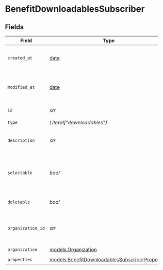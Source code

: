 # BenefitDownloadablesSubscriber


## Fields

| Field                                                                                                    | Type                                                                                                     | Required                                                                                                 | Description                                                                                              |
| -------------------------------------------------------------------------------------------------------- | -------------------------------------------------------------------------------------------------------- | -------------------------------------------------------------------------------------------------------- | -------------------------------------------------------------------------------------------------------- |
| `created_at`                                                                                             | [date](https://docs.python.org/3/library/datetime.html#date-objects)                                     | :heavy_check_mark:                                                                                       | Creation timestamp of the object.                                                                        |
| `modified_at`                                                                                            | [date](https://docs.python.org/3/library/datetime.html#date-objects)                                     | :heavy_check_mark:                                                                                       | Last modification timestamp of the object.                                                               |
| `id`                                                                                                     | *str*                                                                                                    | :heavy_check_mark:                                                                                       | The ID of the benefit.                                                                                   |
| `type`                                                                                                   | *Literal["downloadables"]*                                                                               | :heavy_check_mark:                                                                                       | N/A                                                                                                      |
| `description`                                                                                            | *str*                                                                                                    | :heavy_check_mark:                                                                                       | The description of the benefit.                                                                          |
| `selectable`                                                                                             | *bool*                                                                                                   | :heavy_check_mark:                                                                                       | Whether the benefit is selectable when creating a product.                                               |
| `deletable`                                                                                              | *bool*                                                                                                   | :heavy_check_mark:                                                                                       | Whether the benefit is deletable.                                                                        |
| `organization_id`                                                                                        | *str*                                                                                                    | :heavy_check_mark:                                                                                       | The ID of the organization owning the benefit.                                                           |
| `organization`                                                                                           | [models.Organization](../models/organization.md)                                                         | :heavy_check_mark:                                                                                       | N/A                                                                                                      |
| `properties`                                                                                             | [models.BenefitDownloadablesSubscriberProperties](../models/benefitdownloadablessubscriberproperties.md) | :heavy_check_mark:                                                                                       | N/A                                                                                                      |